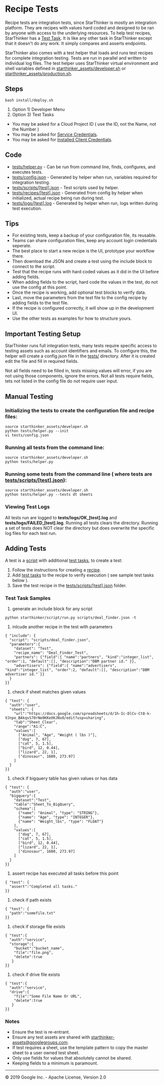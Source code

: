 # Recipe Tests

Recipe tests are integration tests, since StarThinker is mostly an integration platform.  They are recipes
with values hard coded and designed to be ran by anyone with access to the underlying resources.  To help 
test recipes, StarThinker has a [Test Task](../starthinker/task/test/). It is like any other task
in StarThinker except that it doesn't do any work.  It simply compares and asserts endpoints.  

StarThinker also comes with a test helper that loads and runs test recipes for complete integration testing.
Tests are run in parallel and written to individual log files.  The test helper uses StarThinker virtual
environment and shell variables defined in [starthinker_assets/developer.sh](../starthinker_assets/developer.sh)
or [starthinker_assets/production.sh](../starthinker_assets/production.sh).

## Steps
```
bash install/deploy.sh
```

1. Option 1) Developer Menu
1. Option 3) Test Tasks
  - You may be asked for a Cloud Project ID ( use the ID, not the Name, not the Number )
  - You may be asked for [Service Credentials](cloud_service.md).
  - You may be asked for [Installed Client Credentials](cloud_client_installed.md).

## Code

  - [tests/helper.py](../tests/helper.py) - Can be run from command line, finds, configures, and executes tests.
  - [tests/config.json](../tests/) - Generated by helper when run, variables required for integration testing.
  - [tests/scripts/[test].json](../tests/scripts/) - Test scripts used by helper.
  - [tests/recipes/[test].json](../tests/) - Generated from config by helper when initialized, actual recipe being run during test.
  - [tests/logs/[test].log](../tests/) - Generated by helper when run, logs written during test execution.

## Tips

  - For existing tests, keep a backup of your configuration file, its reusable.
  - Teams can share configuration files, keep any account login credentails seperate.
  - The best place to start a new recipe is the UI, prototype your workflow there.
  - Then download the JSON and create a test using the include block to connect to the script.
  - Test that the recipe runs with hard coded values as it did in the UI before adding fields.
  - When adding fields to the script, hard code the values in the test, do not use the config at this point.
  - Once the recipe is working, add optional test blocks to verify data.
  - Last, move the parameters from the test file to the config recipe by adding fields to the test file.
  - If the recipe is configured correctly, it will show up in the development UI.
  - Use the other tests as examples for how to structure yours.

## Important Testing Setup

StarThinker runs full integration tests, many tests require specific access to testing assets such as account identifiers and emails.
To configure this, the helper will create a config.json file in the [tests/](../tests/) directory. After it is
created edit the file and fill in required fields.

Not all fields need to be filled in, tests missing values will error, if you are not using those components, ignore the errors.
Not all tests require fields, tets not listed in the config file do not require user input.

## Manual Testing

### Initializing the tests to create the configuration file and recipe files:
```
source starthinker_assets/developer.sh
python tests/helper.py --init
vi tests/config.json
```

### Running all tests from the command line:
```
source starthinker_assets/developer.sh
python tests/helper.py
```

### Running some tests from the command line ( where tests are [tests/scripts/[test].json](../tests/scripts/)):
```
source starthinker_assets/developer.sh
python tests/helper.py --tests dt sheets
```

### Viewing Test Logs

All tests run are logged to **tests/logs/OK_[test].log** and **tests/logs/FAILED_[test].log**.  Running all tests clears the directory.  Running a set of tests does NOT clear the directory but does overwrite the specific log files for each test run.

## Adding Tests

A test is a [script](recipe.md) with additional [test tasks](../task/test/run.py), to create a test:

1. Follow the instructions for creating a [recipe](recipe.md).
1. Add [test tasks](../task/test/run.py) to the recipe to verify execution ( see sample test tasks below ).
1. Save the test recipe in the [tests/scripts/[test].json](../tests/scripts/) folder.

### Test Task Samples

1. generate an include block for any script
```
python starthinker/script/run.py scripts/deal_finder.json -t
```
1. inlcude another recipe in the test with parameters
```
{ "include": {
  "script": "scripts/deal_finder.json",
  "parameters":{
    "dataset": "Test",
    "recipe_name": "Deal_Finder_Test",
    "partners": {"field":{ "name":"partners", "kind":"integer_list", "order":1, "default":[], "description":"DBM partner id." }},
    "advertisers": {"field":{ "name":"advertisers", "kind":"integer_list", "order":2, "default":[], "description":"DBM advertiser id." }}
  }
}}
```
1. check if sheet matches given values
```
{ "test": {
  "auth":"user",
  "sheets": {
    "url":"https://docs.google.com/spreadsheets/d/1h-Ic-DlCv-Ct8-k-VJnpo_BAkqsS70rNe0KKeXKJNx0/edit?usp=sharing",
    "tab":"Sheet_Clear",
    "range":"A1:C",
    "values":[
      ["Animal", "Age", "Weight ( lbs )"],
      ["dog", 7, 67],
      ["cat", 5, 1.5],
      ["bird", 12, 0.44],
      ["lizard", 22, 1],
      ["dinosaur", 1600, 273.97]
    ]
  }
}}
```
1. check if bigquery table has given values or has data
```
{ "test": {
  "auth":"user",
  "bigquery":{
    "dataset":"Test",
    "table":"Sheet_To_BigQuery",
    "schema":[
      {"name": "Animal", "type": "STRING"},
      {"name": "Age", "type": "INTEGER"},
      {"name": "Weight_lbs", "type": "FLOAT"}
    ],
    "values":[
      ["dog", 7, 67],
      ["cat", 5, 1.5],
      ["bird", 12, 0.44],
      ["lizard", 22, 1],
      ["dinosaur", 1600, 273.97]
    ]
  }
}}
```
1. assert recipe has executed all tasks before this point
```
{ "test": {
  "assert":"Completed all tasks."
}}
``` 
1. check if path exists
```
{ "test": {
  "path":"somefile.txt"
}}
```
1. check if storage file exists
```
{ "test":{
  "auth":"service",
  "storage":{
    "bucket":"bucket_name",
    "file":"file.png",
    "delete":true
   }
}}
```
1. check if drive file exists
```
{ "test":{
  "auth":"service",
  "drive":{
    "file":"Some File Name Or URL",
    "delete":true
   }
}}
```

### Notes

- Ensure the test is re-entrant.
- Ensure any test assets are shared with starthinker-assets@googlegroups.com.
- If test requires a sheet, use the template pattern to copy the master sheet to a user owned test sheet.
- Only use fields for values that absolutely cannot be shared.
- Keeping fields to a minimum is paramount.

---
&copy; 2019 Google Inc. - Apache License, Version 2.0
